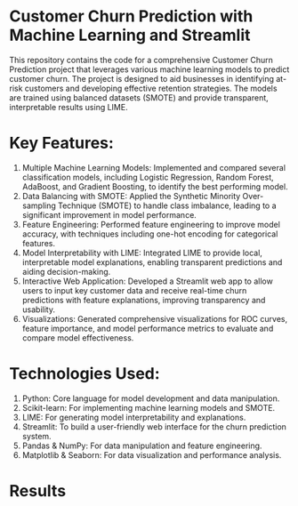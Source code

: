 # Customer Churn Prediction with Machine Learning and Streamlit

This repository contains the code for a comprehensive Customer Churn Prediction project that leverages various machine learning models to predict customer churn. The project is designed to aid businesses in identifying at-risk customers and developing effective retention strategies. The models are trained using balanced datasets (SMOTE) and provide transparent, interpretable results using LIME.

# Key Features:
1. Multiple Machine Learning Models: Implemented and compared several classification models, including Logistic Regression, Random Forest, AdaBoost, and Gradient Boosting, to identify the best performing model.
2. Data Balancing with SMOTE: Applied the Synthetic Minority Over-sampling Technique (SMOTE) to handle class imbalance, leading to a significant improvement in model performance.
3. Feature Engineering: Performed feature engineering to improve model accuracy, with techniques including one-hot encoding for categorical features.
4. Model Interpretability with LIME: Integrated LIME to provide local, interpretable model explanations, enabling transparent predictions and aiding decision-making.
5. Interactive Web Application: Developed a Streamlit web app to allow users to input key customer data and receive real-time churn predictions with feature explanations, improving transparency and usability.
6. Visualizations: Generated comprehensive visualizations for ROC curves, feature importance, and model performance metrics to evaluate and compare model effectiveness.

# Technologies Used:
1. Python: Core language for model development and data manipulation.
2. Scikit-learn: For implementing machine learning models and SMOTE.
3. LIME: For generating model interpretability and explanations.
4. Streamlit: To build a user-friendly web interface for the churn prediction system.
5. Pandas & NumPy: For data manipulation and feature engineering.
6. Matplotlib & Seaborn: For data visualization and performance analysis.

# Results 

